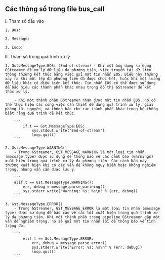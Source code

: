 ## Các thông số trong file bus_call

I. Tham só đầu vào 
    
    1. Bus:
        
    2. Message:

    3. Loop:

II. Tham số trong quá trình xử lý

    1. Gst.MessageType.EOS: (End-of-stream) - Khi một ứng dụng sử dụng GStreamer để xử lý dữ liệu đa phương tiện, việc truyền tải dữ liệu thông thường kết thúc bằng việc gửi một tin nhắn EOS. Điều này thường xảy ra khi một tệp đa phương tiện đã được chơi hết, hoặc khi một luồng dữ liệu khác có điều kiện kết thúc. Tin nhắn EOS có thể được sử dụng để báo hiệu các thành phần khác nhau trong đồ thị GStreamer để kết thúc xử lý.

        - Khi một thành phần GStreamer nhận được một tin nhắn EOS, nó có thể thực hiện các công việc cần thiết để dừng quá trình xử lý, giải phóng tài nguyên, và thông báo cho các thành phần khác trong hệ thống biết rằng quá trình đã kết thúc.

        ```
            if t == Gst.MessageType.EOS:
                sys.stdout.write("End-of-stream")
                loop.quit()
        ```

    2. Gst.MessageType.WARNING()
        - Trong GStreamer, GST_MESSAGE_WARNING là một loại tin nhắn (message type) được sử dụng để thông báo về các cảnh báo (warnings) xuất hiện trong quá trình xử lý đa phương tiện. Các cảnh báo này thường xuất hiện khi có các vấn đề không nguy hiểm hoặc không nghiêm trọng, nhưng vẫn cần được lưu ý.

        ```
        elif t == Gst.MessageType.WARNING():
            err, debug = message.parse_warining()
            sys.stderr.write("Warning: %s: %s\n" % (err, debug))
        ```

    3. Gst.MessageType.ERROR()
        - Trong GStreamer, GST_MESSAGE_ERROR là một loại tin nhắn (message type) được sử dụng để báo cáo về các lỗi xuất hiện trong quá trình xử lý đa phương tiện. Khi một thành phần trong pipeline GStreamer gặp một vấn đề nghiêm trọng, nó sẽ gửi một tin nhắn lỗi để thông báo về tình trạng đó.

        ```
            elif t == Gst.MessageType.ERROR:
                err, debug = message.parse_error()
                sys.stderr.write("Error: %s: %s\n" % (err, debug))
                loop.quit()
        ```
